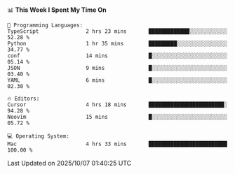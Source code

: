 <!--START_SECTION:waka-->
📊 **This Week I Spent My Time On** 

```text
💬 Programming Languages: 
TypeScript               2 hrs 23 mins       █████████████░░░░░░░░░░░░   52.28 % 
Python                   1 hr 35 mins        █████████░░░░░░░░░░░░░░░░   34.77 % 
conf                     14 mins             █░░░░░░░░░░░░░░░░░░░░░░░░   05.14 % 
JSON                     9 mins              █░░░░░░░░░░░░░░░░░░░░░░░░   03.40 % 
YAML                     6 mins              █░░░░░░░░░░░░░░░░░░░░░░░░   02.30 % 

🔥 Editors: 
Cursor                   4 hrs 18 mins       ████████████████████████░   94.28 % 
Neovim                   15 mins             █░░░░░░░░░░░░░░░░░░░░░░░░   05.72 % 

💻 Operating System: 
Mac                      4 hrs 33 mins       █████████████████████████   100.00 % 
```


 Last Updated on 2025/10/07 01:40:25 UTC
<!--END_SECTION:waka-->

